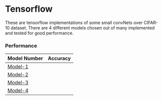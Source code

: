 # Tensorflow
These are tensorflow implementations of some small convNets over CIFAR-10 dataset. There are 4 different models chosen out of many implemented and tested for good performance.

### Performance

| Model Number 		| Accuracy |
|-------------------|----------|
|[Model-1](Model-1)	|
|[Model-2](Model-2)	|
|[Model-3](Model-3)	|
|[Model-4](Model-4)	|